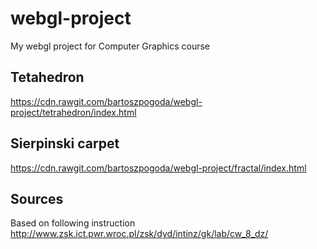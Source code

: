 # webgl-project
My webgl project for Computer Graphics course

## Tetahedron
https://cdn.rawgit.com/bartoszpogoda/webgl-project/tetrahedron/index.html

## Sierpinski carpet
https://cdn.rawgit.com/bartoszpogoda/webgl-project/fractal/index.html

## Sources
Based on following instruction http://www.zsk.ict.pwr.wroc.pl/zsk/dyd/intinz/gk/lab/cw_8_dz/
